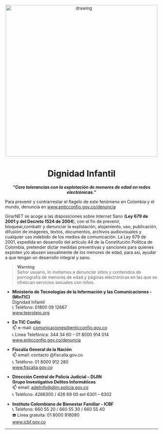<p align="center">
  <img src="https://drive.google.com/uc?export=view&id=1IOfE1dKrdg5ScKsoBxPqvmS-VMbQaKjb" alt="drawing" width="500"/>
</p>

<h1 align="center">Dignidad Infantil</h1>

<p align="center"><strong><i>“Cero tolerancias con la explotación de menores de edad en redes electrónicas.”</i></strong></p>

Para prevenir y contrarrestar el flagelo de este fenómeno en Colombia y el mundo, denuncia en www.enticconfio.gov.co/denuncia

GirarNET se acoge a las disposiciones sobre Internet Sano (**Ley 679 de 2001 y del Decreto 1524 de 2004**), con el fin de prevenir, bloquear,combatir y denunciar la explotación, alojamiento, uso, publicación, difusión de imágenes, textos, documentos, archivos audiovisuales y cualquier uso indebido de los medios de comunicación.
La Ley 679 de 2001, expedida en desarrollo del artículo 44 de la Constitución Política de Colombia, pretender dictar medidas preventivas y sanciones para quienes exploten y/o abusen sexualmente de los menores de edad, para así, ayudar a que tengan un desarrollo integral y sano.


> **Warning**   
> Señor usuario, lo invitamos a denunciar sitios y contenidos de pornografía de menores de edad y páginas electrónicas en las que se ofrezcan servicios sexuales con niños.
> 
<!-- <p align="justify"><strong>Señor usuario, lo invitamos a denunciar sitios y contenidos de pornografía de menores de edad y páginas electrónicas en las que se ofrezcan servicios sexuales con niños en:</strong></p> -->
  
  - **Ministerio de Tecnologías de la Información y las Comunicaciones - (MinTIC)**\
  Dignidad Infantil\
  :telephone_receiver: Teléfono: 01800 09 12667\
  www.teprotejo.org

  - **En TIC Confío**\
  :mailbox: e-mail: comunicaciones@enticconfio.gov.co\
  :telephone_receiver: Linea Telefónica: 344 34 60 – 01 8000 914 014\
  www.enticconfio.gov.co/denuncia

  - **Fiscalía General de la Nación**\
    :mailbox: email: contacto @fiscalia.gov.co\
    :telephone_receiver: Teléfono: 01 8000 912 280\
    www.fiscalia.gov.co

  - **Dirección Central de Policía Judicial – DIJIN**\
      **Grupo Investigativo Delitos Informáticos**\
      :mailbox: email: adelinfo@dijin.policia.gov.co\
      :telephone_receiver: Teléfono: 4266300 / 426 69 00 ext 6301 – 6302
    
  - **Instituto Colombiano de Bienestar Familiar - ICBF**\
    :telephone_receiver: Teléfono: 660 55 20 / 660 55 30 / 660 55 40 \
    :phone: Línea gratuita: 01 8000 918080\
    www.icbf.gov.co

---
